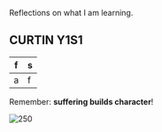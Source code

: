 Reflections on what I am learning.

## CURTIN Y1S1

| f   | s   |
| --- | --- |
| a   | f   |


Remember: **suffering builds character**!

![250](../../assets/suffering.png)
